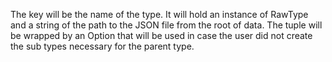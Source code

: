 The key will be the name of the type. It will hold an instance of RawType and a string of the  path to the JSON file from the root of data. The tuple will be wrapped by an Option that will be used in case the user did not create the sub types necessary for the parent type.